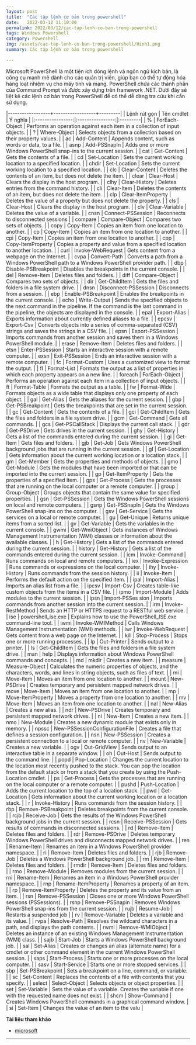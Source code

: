```yaml
---
layout: post
title:  "Các tập lệnh cơ bản trong powershell"
date:   2022-03-12 11:10:00
permalink: 2022/03/12/cac-tap-lenh-co-ban-trong-powershell
tags: Windows Powershell
category: Powershell
img: /assets/cac-tap-lenh-co-ban-trong-powershell/Hinh1.png
summary: Các tập lệnh cơ bản trong powershell

---
```


Microsoft PowerShell là một tiện ích dòng lệnh và ngôn ngữ kịch bản, là công cụ mạnh mẽ dành cho các quản trị viên, giúp bạn có thể tự động hóa hàng loạt nhiệm vụ cho máy tính và mạng. PowerShell chứa các thành phần của Command Prompt và được xây dựng trên framework .NET. Dưới đây sẽ liệt kê các lệnh cơ bản trong PowerShell để có thể dễ dàng tra cứu khi cần sử dụng.

|------------------+------------------+---------|
| Lệnh rút gọn | Tên cmdlet | Ý nghĩa |
|:----------------:|:----------------:|:---------|
| %   | ForEach-Object | Performs an operation against each item in a collection of input objects. |
| ?   | Where-Object | Selects objects from a collection based on their property values. |
| ac  | Add-Content | Appends content, such as words or data, to a file. |
| asnp | Add-PSSnapIn | Adds one or more Windows PowerShell snap-ins to the current session. |
| cat | Get-Content | Gets the contents of a file. |
| cd  | Set-Location | Sets the current working location to a specified location. |
| chdir | Set-Location | Sets the current working location to a specified location. |
| clc | Clear-Content | Deletes the contents of an item, but does not delete the item. |
| clear | Clear-Host | Clears the display in the host program. |
| clhy | Clear-History | Deletes entries from the command history. |
| cli | Clear-Item | Deletes the contents of an item, but does not delete the item. |
| clp | Clear-ItemProperty | Deletes the value of a property but does not delete the property. |
| cls | Clear-Host | Clears the display in the host program. |
| clv | Clear-Variable | Deletes the value of a variable. |
| cnsn | Connect-PSSession | Reconnects to disconnected sessions |
| compare | Compare-Object | Compares two sets of objects. |
| copy | Copy-Item | Copies an item from one location to another. |
| cp  | Copy-Item | Copies an item from one location to another. |
| cpi | Copy-Item | Copies an item from one location to another. |
| cpp | Copy-ItemProperty | Copies a property and value from a specified location to another location. |
| curl | Invoke-WebRequest | Gets content from a webpage on the Internet. |
| cvpa | Convert-Path | Converts a path from a Windows PowerShell path to a Windows PowerShell provider path. |
| dbp | Disable-PSBreakpoint | Disables the breakpoints in the current console. |
| del | Remove-Item | Deletes files and folders. |
| diff | Compare-Object | Compares two sets of objects. |
| dir | Get-ChildItem | Gets the files and folders in a file system drive. |
| dnsn | Disconnect-PSSession | Disconnects from a session. |
| ebp | Enable-PSBreakpoint | Enables the breakpoints in the current console. |
| echo | Write-Output | Sends the specified objects to the next command in the pipeline. If the command is the last command in the pipeline, the objects are displayed in the console. |
| epal | Export-Alias | Exports information about currently defined aliases to a file. |
| epcsv | Export-Csv | Converts objects into a series of comma-separated (CSV) strings and saves the strings in a CSV file. |
| epsn | Export-PSSession | Imports commands from another session and saves them in a Windows PowerShell module. |
| erase | Remove-Item | Deletes files and folders. |
| etsn | Enter-PSSession | Starts an interactive session with a remote computer. |
| exsn | Exit-PSSession | Ends an interactive session with a remote computer. |
| fc  | Format-Custom | Uses a customized view to format the output. |
| fl  | Format-List | Formats the output as a list of properties in which each property appears on a new line. |
| foreach | ForEach-Object | Performs an operation against each item in a collection of input objects. |
| ft  | Format-Table | Formats the output as a table. |
| fw  | Format-Wide | Formats objects as a wide table that displays only one property of each object. |
| gal | Get-Alias | Gets the aliases for the current session. |
| gbp | Get-PSBreakpoint | Gets the breakpoints that are set in the current session. |
| gc  | Get-Content | Gets the contents of a file. |
| gci | Get-ChildItem | Gets the files and folders in a file system drive. |
| gcm | Get-Command | Gets all commands. |
| gcs | Get-PSCallStack | Displays the current call stack. |
| gdr | Get-PSDrive | Gets drives in the current session. |
| ghy | Get-History | Gets a list of the commands entered during the current session. |
| gi  | Get-Item | Gets files and folders. |
| gjb | Get-Job | Gets Windows PowerShell background jobs that are running in the current session. |
| gl  | Get-Location | Gets information about the current working location or a location stack. |
| gm  | Get-Member | Gets the properties and methods of objects. |
| gmo | Get-Module | Gets the modules that have been imported or that can be imported into the current session. |
| gp  | Get-ItemProperty | Gets the properties of a specified item. |
| gps | Get-Process | Gets the processes that are running on the local computer or a remote computer. |
| group | Group-Object | Groups objects that contain the same value for specified properties. |
| gsn | Get-PSSession | Gets the Windows PowerShell sessions on local and remote computers. |
| gsnp | Get-PSSnapIn | Gets the Windows PowerShell snap-ins on the computer. |
| gsv | Get-Service | Gets the services on a local or remote computer. |
| gu  | Get-Unique | Returns unique items from a sorted list. |
| gv  | Get-Variable | Gets the variables in the current console. |
| gwmi | Get-WmiObject | Gets instances of Windows Management Instrumentation (WMI) classes or information about the available classes. |
| h   | Get-History | Gets a list of the commands entered during the current session. |
| history | Get-History | Gets a list of the commands entered during the current session. |
| icm | Invoke-Command | Runs commands on local and remote computers. |
| iex | Invoke-Expression | Runs commands or expressions on the local computer. |
| ihy | Invoke-History | Runs commands from the session history. |
| ii  | Invoke-Item | Performs the default action on the specified item. |
| ipal | Import-Alias | Imports an alias list from a file. |
| ipcsv | Import-Csv | Creates table-like custom objects from the items in a CSV file. |
| ipmo | Import-Module | Adds modules to the current session. |
| ipsn | Import-PSSes sion | Imports commands from another session into the current session. |
| irm | Invoke-RestMethod | Sends an HTTP or HTTPS request to a RESTful web service. |
| ise | powershell_ise.exe | Explains how to use the PowerShell_ISE.exe command-line tool. |
| iwmi | Invoke-WMIMethod | Calls Windows Management Instrumentation (WMI) methods. |
| iwr | Invoke-WebRequest | Gets content from a web page on the Internet. |
| kill | Stop-Process | Stops one or more running processes. |
| lp  | Out-Printer | Sends output to a printer. |
| ls  | Get-ChildItem | Gets the files and folders in a file system drive. |
| man | help | Displays information about Windows PowerShell commands and concepts. |
| md  | mkdir | Creates a new item. |
| measure | Measure-Object | Calculates the numeric properties of objects, and the characters, words, and lines in string objects, such as files of text. |
| mi  | Move-Item | Moves an item from one location to another. |
| mount | New-PSDrive | Creates temporary and persistent mapped network drives. |
| move | Move-Item | Moves an item from one location to another. |
| mp  | Move-ItemProperty | Moves a property from one location to another. |
| mv  | Move-Item | Moves an item from one location to another. |
| nal | New-Alias | Creates a new alias. |
| ndr | New-PSDrive | Creates temporary and persistent mapped network drives. |
| ni  | New-Item | Creates a new item. |
| nmo | New-Module | Creates a new dynamic module that exists only in memory. |
| npssc | New-PSSessionConfigurationFile | Creates a file that defines a session configuration. |
| nsn | New-PSSession | Creates a persistent connection to a local or remote computer. |
| nv  | New-Variable | Creates a new variable. |
| ogv | Out-GridView | Sends output to an interactive table in a separate window. |
| oh  | Out-Host | Sends output to the command line. |
| popd | Pop-Location | Changes the current location to the location most recently pushed to the stack. You can pop the location from the default stack or from a stack that you create by using the Push-Location cmdlet. |
| ps  | Get-Process | Gets the processes that are running on the local computer or a remote computer. |
| pushd | Push-Location | Adds the current location to the top of a location stack. |
| pwd | Get-Location | Gets information about the current working location or a location stack. |
| r   | Invoke-History | Runs commands from the session history. |
| rbp | Remove-PSBreakpoint | Deletes breakpoints from the current console. |
| rcjb | Receive-Job | Gets the results of the Windows PowerShell background jobs in the current session. |
| rcsn | Receive-PSSession | Gets results of commands in disconnected sessions. |
| rd  | Remove-Item | Deletes files and folders. |
| rdr | Remove-PSDrive | Deletes temporary Windows PowerShell drives and disconnects mapped network drives. |
| ren | Rename-Item | Renames an item in a Windows PowerShell provider namespace. |
| ri  | Remove-Item | Deletes files and folders. |
| rjb | Remove-Job | Deletes a Windows PowerShell background job. |
| rm  | Remove-Item | Deletes files and folders. |
| rmdir | Remove-Item | Deletes files and folders. |
| rmo | Remove-Module | Removes modules from the current session. |
| rni | Rename-Item | Renames an item in a Windows PowerShell provider namespace. |
| rnp | Rename-ItemProperty | Renames a property of an item. |
| rp  | Remove-ItemProperty | Deletes the property and its value from an item. |
| rsn | Remove-PSSession | Closes one or more Windows PowerShell sessions (PSSessions). |
| rsnp | Remove-PSSnapin | Removes Windows PowerShell snap-ins from the current session. |
| rujb | Resume-Job | Restarts a suspended job |
| rv  | Remove-Variable | Deletes a variable and its value. |
| rvpa | Resolve-Path | Resolves the wildcard characters in a path, and displays the path contents. |
| rwmi | Remove-WMIObject | Deletes an instance of an existing Windows Management Instrumentation (WMI) class. |
| sajb | Start-Job | Starts a Windows PowerShell background job. |
| sal | Set-Alias | Creates or changes an alias (alternate name) for a cmdlet or other command element in the current Windows PowerShell session. |
| saps | Start-Process | Starts one or more processes on the local computer. |
| sasv | Start-Service | Starts one or more stopped services. |
| sbp | Set-PSBreakpoint | Sets a breakpoint on a line, command, or variable. |
| sc  | Set-Content | Replaces the contents of a file with contents that you specify. |
| select | Select-Object | Selects objects or object properties. |
| set | Set-Variable | Sets the value of a variable. Creates the variable if one with the requested name does not exist. |
| shcm | Show-Command | Creates Windows PowerShell commands in a graphical command window. |
| si  | Set-Item | Changes the value of an item to the valu |

**Tài liệu tham khảo**

- [microsoft](https://devblogs.microsoft.com/scripting/table-of-basic-powershell-commands/)

---
